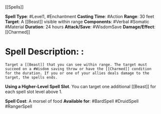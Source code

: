 [[Spells]] 

**Spell Type**: #Level1, #Enchantment
**Casting Time**: #Action 
**Range**: 30 feet
**Target**: A [[Beast]] visible within range
**Components**: #Verbal #Somatic #Material 
**Duration**: 24 hours
**Attack/Save**: #WisdomSave
**Damage/Effect**: [[Charmed]]

# Spell Description: : 
	Target a [[Beast]] that you can see within range. The target must succeed on a #Wisdom saving throw or have the [[Charmed]] condition for the duration. If you or one of your allies deals damage to the target, the spells ends.

**Using a Higher-Level Spell Slot**. You can target one
additional [[Beast]] for each spell slot level above 1.

**Spell Cost**: A morsel of food
**Available for**: #BardSpell #DruidSpell #RangerSpell 